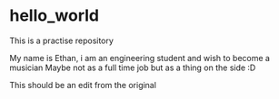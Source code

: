 # hello_world
This is a practise repository

My name is Ethan, i am an engineering student and wish to become a musician
Maybe not as a full time job but as a thing on the side :D

This should be an edit from the original
